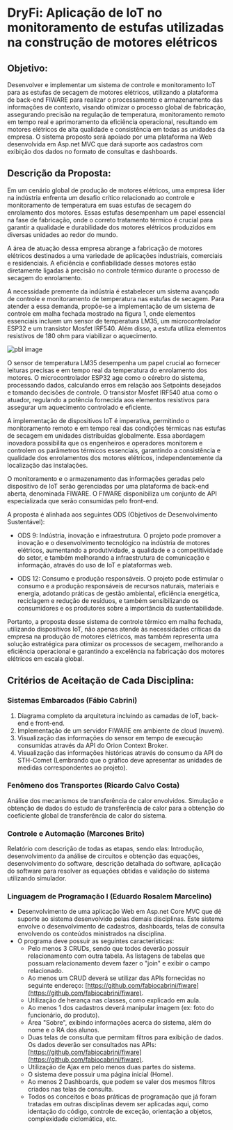 # DryFi: Aplicação de IoT no monitoramento de estufas utilizadas na construção de motores elétricos

## Objetivo:
Desenvolver e implementar um sistema de controle e monitoramento IoT para as estufas de secagem de motores elétricos, utilizando a plataforma de back-end FIWARE para realizar o processamento e armazenamento das informações de contexto, visando otimizar o processo global de fabricação, assegurando precisão na regulação de temperatura, monitoramento remoto em tempo real e aprimoramento da eficiência operacional, resultando em motores elétricos de alta qualidade e consistência em todas as unidades da empresa. O sistema proposto será apoiado por uma plataforma na Web desenvolvida em Asp.net MVC que dará suporte aos cadastros com exibição dos dados no formato de consultas e dashboards.

## Descrição da Proposta:
Em um cenário global de produção de motores elétricos, uma empresa líder na indústria enfrenta um desafio crítico relacionado ao controle e monitoramento de temperatura em suas estufas de secagem do enrolamento dos motores. Essas estufas desempenham um papel essencial na fase de fabricação, onde o correto tratamento térmico é crucial para garantir a qualidade e durabilidade dos motores elétricos produzidos em diversas unidades ao redor do mundo.

A área de atuação dessa empresa abrange a fabricação de motores elétricos destinados a uma variedade de aplicações industriais, comerciais e residenciais. A eficiência e confiabilidade desses motores estão diretamente ligadas à precisão no controle térmico durante o processo de secagem do enrolamento.

A necessidade premente da indústria é estabelecer um sistema avançado de controle e monitoramento de temperatura nas estufas de secagem. Para atender a essa demanda, propõe-se a implementação de um sistema de controle em malha fechada mostrado na figura 1, onde elementos essenciais incluem um sensor de temperatura LM35, um microcontrolador ESP32 e um transistor Mosfet IRF540. Além disso, a estufa utiliza elementos resistivos de 180 ohm para viabilizar o aquecimento.

![pbl image](https://github.com/ConfuseKarma/DryFi-ProjectBasedLearning/assets/145780136/c67884b3-7a04-48d6-a9e5-190e555915e9)


O sensor de temperatura LM35 desempenha um papel crucial ao fornecer leituras precisas e em tempo real da temperatura do enrolamento dos motores. O microcontrolador ESP32 age como o cérebro do sistema, processando dados, calculando erros em relação aos Setpoints desejados e tomando decisões de controle. O transistor Mosfet IRF540 atua como o atuador, regulando a potência fornecida aos elementos resistivos para assegurar um aquecimento controlado e eficiente.

A implementação de dispositivos IoT é imperativa, permitindo o monitoramento remoto e em tempo real das condições térmicas nas estufas de secagem em unidades distribuídas globalmente. Essa abordagem inovadora possibilita que os engenheiros e operadores monitorem e controlem os parâmetros térmicos essenciais, garantindo a consistência e qualidade dos enrolamentos dos motores elétricos, independentemente da localização das instalações.

O monitoramento e o armazenamento das informações geradas pelo dispositivo de IoT serão gerenciadas por uma plataforma de back-end aberta, denominada FIWARE. O FIWARE disponibiliza um conjunto de API especializada que serão consumidas pelo front-end.

A proposta é alinhada aos seguintes ODS (Objetivos de Desenvolvimento Sustentável):

- ODS 9: Indústria, inovação e infraestrutura. O projeto pode promover a inovação e o desenvolvimento tecnológico na indústria de motores elétricos, aumentando a produtividade, a qualidade e a competitividade do setor, e também melhorando a infraestrutura de comunicação e informação, através do uso de IoT e plataformas web.
  
- ODS 12: Consumo e produção responsáveis. O projeto pode estimular o consumo e a produção responsáveis de recursos naturais, materiais e energia, adotando práticas de gestão ambiental, eficiência energética, reciclagem e redução de resíduos, e também sensibilizando os consumidores e os produtores sobre a importância da sustentabilidade.

Portanto, a proposta desse sistema de controle térmico em malha fechada, utilizando dispositivos IoT, não apenas atende às necessidades críticas da empresa na produção de motores elétricos, mas também representa uma solução estratégica para otimizar os processos de secagem, melhorando a eficiência operacional e garantindo a excelência na fabricação dos motores elétricos em escala global.

## Critérios de Aceitação de Cada Disciplina:

### Sistemas Embarcados (Fábio Cabrini)
1. Diagrama completo da arquitetura incluindo as camadas de IoT, back-end e front-end.
2. Implementação de um servidor FIWARE em ambiente de cloud (nuvem).
3. Visualização das informações do sensor em tempo de execução consumidas através da API do Orion Context Broker.
4. Visualização das informações históricas através do consumo da API do STH-Comet (Lembrando que o gráfico deve apresentar as unidades de medidas correspondentes ao projeto).

### Fenômeno dos Transportes (Ricardo Calvo Costa)
Análise dos mecanismos de transferência de calor envolvidos. Simulação e obtenção de dados do estudo de transferência de calor para a obtenção do coeficiente global de transferência de calor do sistema.

### Controle e Automação (Marcones Brito)
Relatório com descrição de todas as etapas, sendo elas: Introdução, desenvolvimento da análise de circuitos e obtenção das equações, desenvolvimento do software, descrição detalhada do software, aplicação do software para resolver as equações obtidas e validação do sistema utilizando simulador.

### Linguagem de Programação I (Eduardo Rosalem Marcelino)
- Desenvolvimento de uma aplicação Web em Asp.net Core MVC que dê suporte ao sistema desenvolvido pelas demais disciplinas. Este sistema envolve o desenvolvimento de cadastros, dashboards, telas de consulta envolvendo os conteúdos ministrados na disciplina.
- O programa deve possuir as seguintes características:
  - Pelo menos 3 CRUDs, sendo que todos deverão possuir relacionamento com outra tabela. As listagens de tabelas que possuam relacionamento devem fazer o "join" e exibir o campo relacionado.
  - Ao menos um CRUD deverá se utilizar das APIs fornecidas no seguinte endereço: [https://github.com/fabiocabrini/fiware](https://github.com/fabiocabrini/fiware).
  - Utilização de herança nas classes, como explicado em aula.
  - Ao menos 1 dos cadastros deverá manipular imagem (ex: foto do funcionário, do produto).
  - Área "Sobre", exibindo informações acerca do sistema, além do nome e o RA dos alunos.
  - Duas telas de consulta que permitam filtros para exibição de dados. Os dados deverão ser consultados nas APIs: [https://github.com/fabiocabrini/fiware](https://github.com/fabiocabrini/fiware).
  - Utilização de Ajax em pelo menos duas partes do sistema.
  - O sistema deve possuir uma página inicial (Home).
  - Ao menos 2 Dashboards, que podem se valer dos mesmos filtros criados nas telas de consulta.
  - Todos os conceitos e boas práticas de programação que já foram tratadas em outras disciplinas devem ser aplicadas aqui, como identação do código, controle de exceção, orientação a objetos, complexidade ciclomática, etc.

